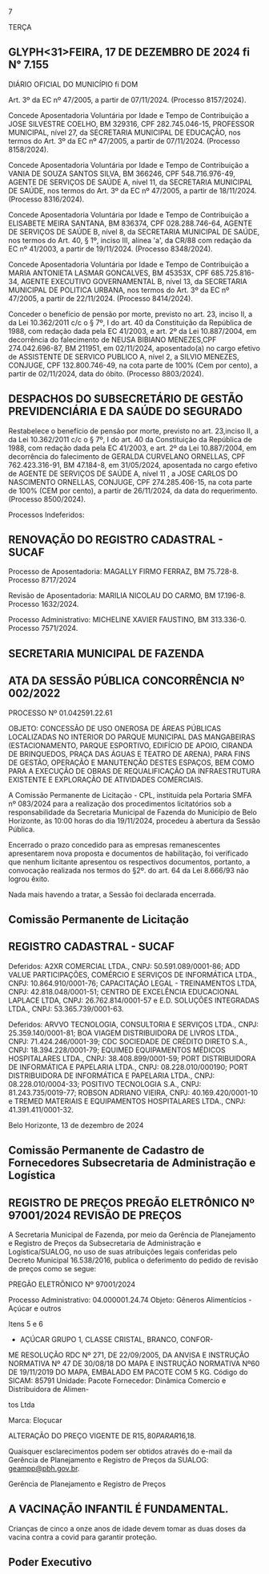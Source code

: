 <!-- image -->

7

TERÇA

## GLYPH<31>FEIRA, 17 DE DEZEMBRO DE 2024 fi N° 7.155

DIÁRIO OFICIAL DO MUNICÍPIO fi DOM

Art. 3º da EC nº 47/2005, a partir de 07/11/2024. (Processo 8157/2024).

Concede Aposentadoria Voluntária por Idade e Tempo de Contribuição a JOSE SILVESTRE COELHO, BM 329316, CPF 282.745.046-15,  PROFESSOR  MUNICIPAL,  nível  27,  da SECRETARIA MUNICIPAL DE EDUCAÇÃO, nos termos do Art. 3º da EC nº 47/2005, a partir de 07/11/2024. (Processo 8158/2024).

Concede  Aposentadoria  Voluntária  por  Idade  e  Tempo de Contribuição a VANIA DE SOUZA SANTOS SILVA, BM 366246, CPF 548.716.976-49, AGENTE DE SERVIÇOS DE SAÚDE A, nível 11, da SECRETARIA MUNICIPAL DE SAÚDE, nos termos do Art. 3º da EC nº 47/2005, a partir de 18/11/2024. (Processo 8316/2024).

Concede Aposentadoria Voluntária por Idade e Tempo de Contribuição a ELISABETE MEIRA SANTANA, BM 836374, CPF 028.288.746-64, AGENTE DE SERVIÇOS DE SAÚDE B, nível 8, da SECRETARIA MUNICIPAL DE SAÚDE, nos termos do Art. 40, § 1º, inciso III, alínea 'a', da CR/88 com redação da EC nº 41/2003, a partir de 19/11/2024. (Processo 8348/2024).

Concede Aposentadoria Voluntária por Idade e Tempo de Contribuição a MARIA ANTONIETA LASMAR GONCALVES, BM 45353X, CPF 685.725.816-34, AGENTE EXECUTIVO GOVERNAMENTAL B, nível 13, da SECRETARIA MUNICIPAL DE POLITICA URBANA, nos termos do Art. 3º da EC nº 47/2005, a partir de 22/11/2024. (Processo 8414/2024).

Conceder o benefício de pensão por morte, previsto no art. 23, inciso II, a da Lei 10.362/2011 c/c o § 7º, I do art. 40 da Constituição da República de 1988, com redação dada pela EC 41/2003, e art. 2º da Lei 10.887/2004, em decorrência do falecimento de NEUSA BIBIANO MENEZES,CPF 274.042.696-87, BM 211951, em 02/11/2024, aposentado(a) no cargo efetivo de ASSISTENTE DE SERVICO PUBLICO A, nível 2, a SILVIO MENEZES, CONJUGE, CPF  132.800.746-49,  na  cota  parte  de  100%  (Cem  por cento), a partir de 02/11/2024, data do óbito. (Processo 8803/2024).

## DESPACHOS DO SUBSECRETÁRIO DE GESTÃO PREVIDENCIÁRIA E DA SAÚDE DO SEGURADO

Restabelece o benefício de pensão por morte, previsto no art. 23,inciso II, a da Lei 10.362/2011 c/c o § 7º, I do art. 40 da Constituição da República de 1988, com redação dada pela EC 41/2003, e art. 2º da Lei 10.887/2004, em decorrência do falecimento de GERALDA CURVELANO ORNELLAS, CPF 762.423.316-91, BM 47.184-8, em 31/05/2024, aposentada no cargo efetivo de AGENTE DE SERVIÇOS DE SAÚDE A, nível 11 , a JOSE CARLOS DO NASCIMENTO ORNELLAS, CONJUGE, CPF 274.285.406-15, na cota parte de 100% (CEM por cento), a partir de 26/11/2024, da data do requerimento. (Processo 8500/2024).

<!-- image -->

Processos Indeferidos:

## RENOVAÇÃO DO REGISTRO CADASTRAL - SUCAF

Processo de Aposentadoria: MAGALLY FIRMO FERRAZ, BM 75.728-8. Processo 8717/2024

Revisão de Aposentadoria: MARILIA NICOLAU DO CARMO, BM 17.196-8. Processo 1632/2024.

Processo Administrativo: MICHELINE XAVIER FAUSTINO, BM 313.336-0. Processo 7571/2024.

## SECRETARIA MUNICIPAL DE FAZENDA

## ATA DA SESSÃO PÚBLICA CONCORRÊNCIA Nº 002/2022

PROCESSO Nº 01.042591.22.61

OBJETO:  CONCESSÃO DE USO ONEROSA DE ÁREAS PÚBLICAS LOCALIZADAS NO INTERIOR DO PARQUE MUNICIPAL DAS MANGABEIRAS (ESTACIONAMENTO, PARQUE ESPORTIVO, EDIFÍCIO DE APOIO, CIRANDA DE BRINQUEDOS, PRAÇA DAS ÁGUAS E TEATRO DE ARENA), PARA FINS DE GESTÃO, OPERAÇÃO E MANUTENÇÃO DESTES ESPAÇOS, BEM COMO PARA A EXECUÇÃO DE OBRAS DE REQUALIFICAÇÃO DA INFRAESTRUTURA EXISTENTE E EXPLORAÇÃO DE ATIVIDADES COMERCIAIS.

A Comissão Permanente de Licitação - CPL, instituída pela Portaria SMFA nº 083/2024 para a realização dos procedimentos licitatórios sob a responsabilidade da Secretaria Municipal de Fazenda do Município de Belo Horizonte, às 10:00 horas do dia 19/11/2024, procedeu à abertura da Sessão Pública.

Encerrado o prazo concedido para as empresas remanescentes apresentarem nova proposta e documentos de habilitação, foi verificado que nenhum licitante apresentou os respectivos documentos, portanto, a convocação realizada nos termos do §2º. do art. 64 da Lei 8.666/93 não logrou êxito.

Nada mais havendo a tratar, a Sessão foi declarada encerrada.

## Comissão Permanente de Licitação

## REGISTRO CADASTRAL - SUCAF

Deferidos: A2XR COMERCIAL LTDA., CNPJ: 50.591.089/0001-86;  ADD  VALUE  PARTICIPAÇÕES,  COMÉRCIO  E  SERVIÇOS  DE  INFORMÁTICA  LTDA.,  CNPJ: 10.864.910/0001-76;  CAPACITAÇÃO  LEGAL  -  TREINAMENTOS  LTDA,  CNPJ:  42.818.048/0001-51;  CENTRO DE  EXCELÊNCIA  EDUCACIONAL  LAPLACE  LTDA,  CNPJ: 26.762.814/0001-57  e  E.D.  SOLUÇÕES  INTEGRADAS LTDA., CNPJ: 53.365.739/0001-63.

Deferidos: ARVVO  TECNOLOGIA,  CONSULTORIA  E SERVIÇOS  LTDA.,  CNPJ:  25.359.140/0001-81;  BOA VIAGEM  DISTRIBUIDORA  DE  LIVROS  LTDA.,  CNPJ: 71.424.246/0001-39;  CDC  SOCIEDADE  DE  CRÉDITO DIRETO  S.A.,  CNPJ:  18.394.228/0001-79;  EQUIMED EQUIPAMENTOS MÉDICOS HOSPITALARES LTDA., CNPJ: 38.408.899/0001-59; PORT DISTRIBUIDORA DE INFORMÁTICA E PAPELARIA LTDA., CNPJ: 08.228.010/000190; PORT DISTRIBUIDORA DE INFORMÁTICA E PAPELARIA  LTDA.,  CNPJ:  08.228.010/0004-33;  POSITIVO TECNOLOGIA S.A., CNPJ: 81.243.735/0019-77; ROBSON ADRIANO  VIEIRA,  CNPJ:  40.169.420/0001-10  e  TREMED  MATERIAIS  E  EQUIPAMENTOS  HOSPITALARES LTDA., CNPJ: 41.391.411/0001-32.

Belo Horizonte, 13 de dezembro de 2024

## Comissão Permanente de Cadastro de Fornecedores Subsecretaria de Administração e Logística

## REGISTRO DE PREÇOS PREGÃO ELETRÔNICO Nº 97001/2024 REVISÃO DE PREÇOS

A Secretaria Municipal de Fazenda, por meio da Gerência de Planejamento e Registro de Preços da Subsecretaria de Administração e Logística/SUALOG, no uso de suas atribuições legais conferidas pelo Decreto Municipal 16.538/2016, publica o deferimento do pedido de revisão de preços como se segue:

PREGÃO ELETRÔNICO Nº 97001/2024

Processo Administrativo: 04.000001.24.74 Objeto: Gêneros Alimentícios - Açúcar e outros

Itens 5 e 6

- AÇÚCAR GRUPO 1, CLASSE CRISTAL, BRANCO, CONFOR-

ME RESOLUÇÃO RDC Nº 271, DE 22/09/2005, DA ANVISA E INSTRUÇÃO NORMATIVA Nº 47 DE 30/08/18 DO MAPA E INSTRUÇÃO NORMATIVA Nº60 DE 19/11/2019 DO MAPA, EMBALADO EM PACOTE COM 5 KG. Código do SICAM: 85791 Unidade: Pacote Fornecedor: Dinâmica Comercio e Distribuidora de Alimen-

tos Ltda

Marca: Eloçucar

ALTERAÇÃO  DO  PREÇO  VIGENTE  DE  R$15,80  PARA R$16,18.

Quaisquer  esclarecimentos  podem  ser  obtidos através do e-mail da Gerência de Planejamento e Registro de Preços da SUALOG: geampp@pbh.gov.br.

Gerência de Planejamento e Registro de Preços

## A VACINAÇÃO INFANTIL É FUNDAMENTAL.

Crianças de cinco a onze anos de idade devem tomar as duas doses da vacina contra a covid para garantir proteção.

## Poder Executivo

<!-- image -->